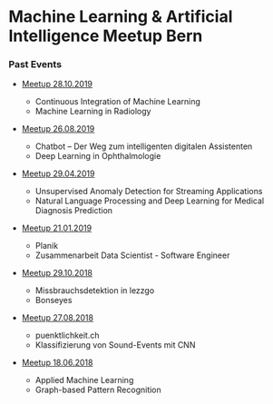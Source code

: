 # Machine Learning & Artificial Intelligence Meetup Bern

### Past Events

- [Meetup 28.10.2019](Meetup_20191028)
  - Continuous Integration of Machine Learning
  - Machine Learning in Radiology

- [Meetup 26.08.2019](Meetup_20180826)
  - Chatbot – Der Weg zum intelligenten digitalen Assistenten
  - Deep Learning in Ophthalmologie
- [Meetup 29.04.2019](Meetup_20190429)
  - Unsupervised Anomaly Detection for Streaming Applications
  - Natural Language Processing and Deep Learning for Medical Diagnosis Prediction
- [Meetup 21.01.2019](Meetup_20190121)
  - Planik
  - Zusammenarbeit Data Scientist - Software Engineer
- [Meetup 29.10.2018](Meetup_20181029)
  - Missbrauchsdetektion in lezzgo
  - Bonseyes
- [Meetup 27.08.2018](Meetup_20180827)
  - puenktlichkeit.ch
  - Klassifizierung von Sound-Events mit CNN
- [Meetup 18.06.2018](Meetup_20180618)
  - Applied Machine Learning
  - Graph-based Pattern Recognition

